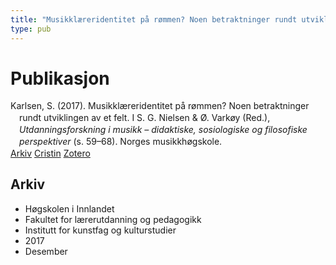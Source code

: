 ```yaml
---
title: "Musikklæreridentitet på rømmen? Noen betraktninger rundt utviklingen av et felt"
type: pub
---
```

<h1>Publikasjon</h1>
<article id="csl-bib-container-KF9H5T8V" class="csl-bib-container">
  <div class="csl-bib-body" style="line-height: 1.35; padding-left: 1em; text-indent:-1em;">
  <div class="csl-entry">Karlsen, S. (2017). Musikkl&#xE6;reridentitet p&#xE5; r&#xF8;mmen? Noen betraktninger rundt utviklingen av et felt. I S. G. Nielsen &amp; &#xD8;. Vark&#xF8;y (Red.), <i>Utdanningsforskning i musikk &#x2013; didaktiske, sosiologiske og filosofiske perspektiver</i> (s. 59&#x2013;68). Norges musikkh&#xF8;gskole.</div>
</div>
  <div class="csl-bib-buttons">
    <a href="#taxonomy-article-KF9H5T8V" class="csl-bib-button">Arkiv</a>
    <a href="https://app.cristin.no/results/show.jsf?id=1524515" alt="Cristin URL" class="csl-bib-button">Cristin</a>
    <a href="http://zotero.org/groups/5022929/items/KF9H5T8V" alt="Zotero URL" class="csl-bib-button">Zotero</a>
  </div>
  <div id="csl-bib-meta-container-KF9H5T8V"></div>
</article>
<div id="csl-bib-meta-KF9H5T8V" class="csl-bib-meta">
  <article id="taxonomy-article-KF9H5T8V" class="taxonomy-article">
    <h1>Arkiv</h1>
    <ul>
      <li>Høgskolen i Innlandet</li>
      <li>Fakultet for lærerutdanning og pedagogikk</li>
      <li>Institutt for kunstfag og kulturstudier</li>
      <li>2017</li>
      <li>Desember</li>
    </ul>
  </article>
</div>

